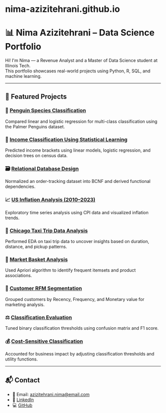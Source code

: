 # nima-azizitehrani.github.io

# 📊 Nima Azizitehrani – Data Science Portfolio

Hi! I'm Nima — a Revenue Analyst and a Master of Data Science student at Illinois Tech.  
This portfolio showcases real-world projects using Python, R, SQL, and machine learning.

---

## 🧠 Featured Projects

### 🐧 [Penguin Species Classification](./penguin-species-classification/)
Compared linear and logistic regression for multi-class classification using the Palmer Penguins dataset.

### 💼 [Income Classification Using Statistical Learning](./income-classification-statistical-learning/)
Predicted income brackets using linear models, logistic regression, and decision trees on census data.

### 🗃 [Relational Database Design](./Order-Normalization-Project/)
Normalized an order-tracking dataset into BCNF and derived functional dependencies.

### 📈 [US Inflation Analysis (2010–2023)](./Inflation-EDA-Analysis/)
Exploratory time series analysis using CPI data and visualized inflation trends.

### 🚕 [Chicago Taxi Trip Data Analysis](./Taxi-Trip-Data-Analysis/)
Performed EDA on taxi trip data to uncover insights based on duration, distance, and pickup patterns.

### 🛒 [Market Basket Analysis](./Market-Basket-Analysis/)
Used Apriori algorithm to identify frequent itemsets and product associations.

### 🎯 [Customer RFM Segmentation](./Customer-RFM-Segmentation/)
Grouped customers by Recency, Frequency, and Monetary value for marketing analysis.

### ⚖️ [Classification Evaluation](./Classification-Evaluation/)
Tuned binary classification thresholds using confusion matrix and F1 score.

### 💰 [Cost-Sensitive Classification](./Cost-Sensitive-Classification/)
Accounted for business impact by adjusting classification thresholds and utility functions.

---

## 📬 Contact

- 📧 Email: azizitehrani.nima@email.com  
- 💼 [LinkedIn](https://www.linkedin.com/in/nima-azizitehrani)  
- 💻 [GitHub](https://github.com/nima-azizitehrani)
